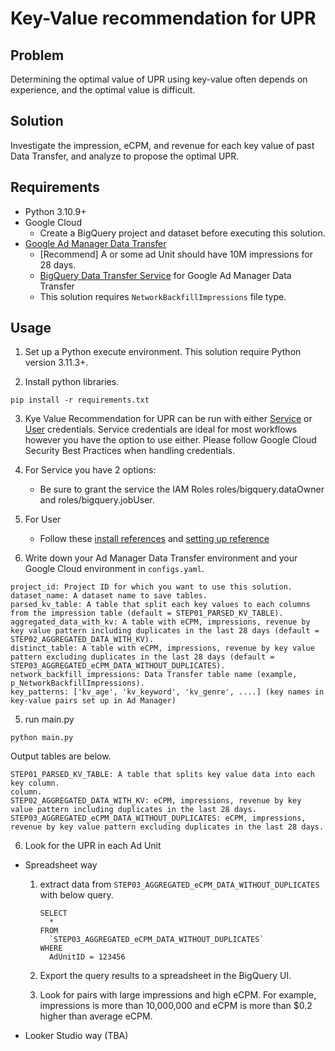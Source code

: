 # Key-Value recommendation for UPR

## Problem
Determining the optimal value of UPR using key-value often depends on
experience, and the optimal value is difficult.

## Solution
Investigate the impression, eCPM, and revenue for each key value of past Data
Transfer, and analyze to propose the optimal UPR.


## Requirements
- Python 3.10.9+
- Google Cloud
  - Create a BigQuery project and dataset before executing this solution.
- [Google Ad Manager Data Transfer](https://support.google.com/admanager/answer/1733124)
  - [Recommend] A or some ad Unit should have 10M impressions for 28 days.
  - [BigQuery Data Transfer Service](https://cloud.google.com/bigquery/docs/doubleclick-publisher-transfer)
  for Google Ad Manager Data Transfer
  - This solution requires `NetworkBackfillImpressions` file type.


## Usage
1. Set up a Python execute environment. This solution require Python
version 3.11.3+.

2. Install python libraries.
```
pip install -r requirements.txt
```

3. Kye Value Recommendation for UPR can be run with either
[Service](https://developers.google.com/workspace/guides/create-credentials#service-account)
or [User](https://developers.google.com/workspace/guides/create-credentials#oauth-client-id)
credentials. Service credentials are
ideal for most workflows however you have the option to use either.
Please follow Google Cloud Security Best Practices when handling credentials.
  1. For Service you have 2 options:
      - Be sure to grant the service the IAM Roles
      roles/bigquery.dataOwner
      and roles/bigquery.jobUser.
  2. For User
      - Follow these [install references](https://cloud.google.com/sdk/docs/install)
      and [setting up reference](https://cloud.google.com/sdk/docs/authorizing#user-account)

4. Write down your Ad Manager Data Transfer environment and your Google Cloud
environment in `configs.yaml`.

  ```
  project_id: Project ID for which you want to use this solution.
  dataset_name: A dataset name to save tables.
  parsed_kv_table: A table that split each key values to each columns from the impression table (default = STEP01_PARSED_KV_TABLE).
  aggregated_data_with_kv: A table with eCPM, impressions, revenue by key value pattern including duplicates in the last 28 days (default = STEP02_AGGREGATED_DATA_WITH_KV).
  distinct_table: A table with eCPM, impressions, revenue by key value pattern excluding duplicates in the last 28 days (default = STEP03_AGGREGATED_eCPM_DATA_WITHOUT_DUPLICATES).
  network_backfill_impressions: Data Transfer table name (example, p_NetworkBackfillImpressions).
  key_patterns: ['kv_age', 'kv_keyword', 'kv_genre', ....] (key names in key-value pairs set up in Ad Manager)
  ```

5. run main.py
  ```
  python main.py
  ```

  Output tables are below.

  ```
  STEP01_PARSED_KV_TABLE: A table that splits key value data into each key column.
  column.
  STEP02_AGGREGATED_DATA_WITH_KV: eCPM, impressions, revenue by key value pattern including duplicates in the last 28 days.
  STEP03_AGGREGATED_eCPM_DATA_WITHOUT_DUPLICATES: eCPM, impressions, revenue by key value pattern excluding duplicates in the last 28 days.
  ```

6. Look for the UPR in each Ad Unit
  - Spreadsheet way

      1. extract data from `STEP03_AGGREGATED_eCPM_DATA_WITHOUT_DUPLICATES`
      with below query.

          ```
          SELECT
            *
          FROM
            `STEP03_AGGREGATED_eCPM_DATA_WITHOUT_DUPLICATES`
          WHERE
            AdUnitID = 123456
          ```
      2. Export the query results to a spreadsheet in the BigQuery UI.

      3. Look for pairs with large impressions and high eCPM.
      For example, impressions is more than 10,000,000 and eCPM is more than
      $0.2 higher than average eCPM.

- Looker Studio way (TBA)
